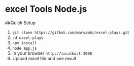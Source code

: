 # excel Tools Node.js

##Quick Setup

1) `git clone https://github.com/marvambi/excel-plays.git` <br>
2) `cd excel-plays` <br>
3) `npm install` <br>
4) `node app.js` <br>
5) In your browser `http://localhost:3000` <br>
6) Upload excel file and see result <br>
